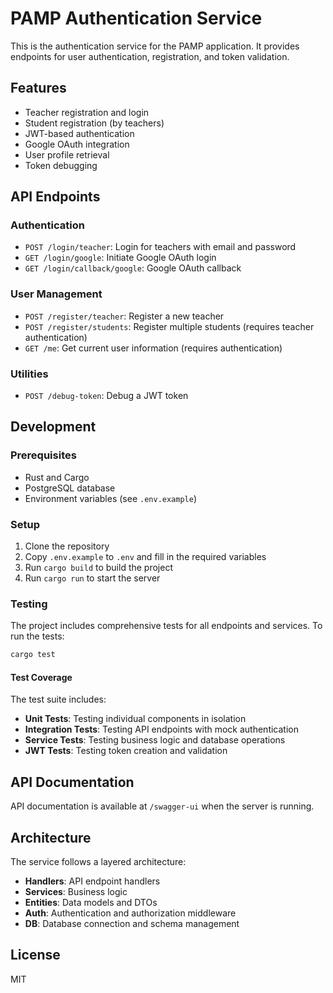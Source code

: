 # PAMP Authentication Service

This is the authentication service for the PAMP application. It provides endpoints for user authentication, registration, and token validation.

## Features

- Teacher registration and login
- Student registration (by teachers)
- JWT-based authentication
- Google OAuth integration
- User profile retrieval
- Token debugging

## API Endpoints

### Authentication

- `POST /login/teacher`: Login for teachers with email and password
- `GET /login/google`: Initiate Google OAuth login
- `GET /login/callback/google`: Google OAuth callback

### User Management

- `POST /register/teacher`: Register a new teacher
- `POST /register/students`: Register multiple students (requires teacher authentication)
- `GET /me`: Get current user information (requires authentication)

### Utilities

- `POST /debug-token`: Debug a JWT token

## Development

### Prerequisites

- Rust and Cargo
- PostgreSQL database
- Environment variables (see `.env.example`)

### Setup

1. Clone the repository
2. Copy `.env.example` to `.env` and fill in the required variables
3. Run `cargo build` to build the project
4. Run `cargo run` to start the server

### Testing

The project includes comprehensive tests for all endpoints and services. To run the tests:

```bash
cargo test
```

#### Test Coverage

The test suite includes:

- **Unit Tests**: Testing individual components in isolation
- **Integration Tests**: Testing API endpoints with mock authentication
- **Service Tests**: Testing business logic and database operations
- **JWT Tests**: Testing token creation and validation

## API Documentation

API documentation is available at `/swagger-ui` when the server is running.

## Architecture

The service follows a layered architecture:

- **Handlers**: API endpoint handlers
- **Services**: Business logic
- **Entities**: Data models and DTOs
- **Auth**: Authentication and authorization middleware
- **DB**: Database connection and schema management

## License

MIT
